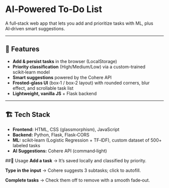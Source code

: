 # AI‑Powered To‑Do List

A full‑stack web app that lets you add and prioritize tasks with ML, plus AI‑driven smart suggestions.

---

## 🚀 Features

- **Add & persist tasks** in the browser (LocalStorage)  
- **Priority classification** (High/Medium/Low) via a custom-trained scikit‑learn model  
- **Smart suggestions** powered by the Cohere API  
- **Frosted‑glass UI** (box‑1 / box‑2 layout) with rounded corners, blur effect, and scrollable task list  
- **Lightweight, vanilla JS** + Flask backend  

---

## 🏗️ Tech Stack

- **Frontend:** HTML, CSS (glassmorphism), JavaScript  
- **Backend:** Python, Flask, Flask‑CORS  
- **ML:** scikit‑learn (Logistic Regression + TF‑IDF), custom dataset of 500+ labeled tasks  
- **AI Suggestions:** Cohere API (command‑light)  

##📝 Usage
**Add a task** → It’s saved locally and classified by priority.

**Type in the input** → Cohere suggests 3 subtasks; click to autofill.

**Complete tasks** → Check them off to remove with a smooth fade‑out.
